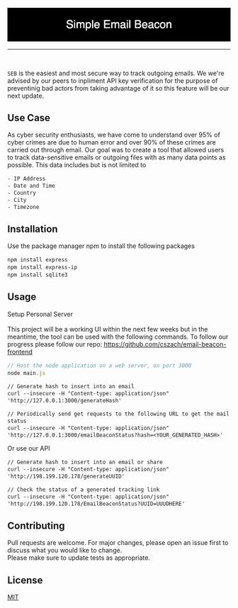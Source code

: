 
<p align="center"> <img src="Project Elements/Simple_Email_Beacon.png"/> </p>

<hr>
<br/>

```SEB``` is the easiest and most secure way to track outgoing emails. We we're advised by our peers to inpliment API key verification for the purpose of preventinig bad actors from taking advantage of it so this feature will be our next update.
<br/>

## Use Case
As cyber security enthusiasts, we have come to understand over 95% of cyber crimes are due to human error and over 90% of these crimes are carried out through email. Our goal was to create a tool that allowed users to track data-sensitive emails or outgoing files with as many data points as possible. This data includes but is not limited to

```
- IP Address
- Date and Time
- Country
- City
- Timezone
```


## Installation

Use the package manager npm to install the following packages

```bash
npm install express
npm install express-ip
npm install sqlite3
```

## Usage
Setup Personal Server <br/> <br/>
This project will be a working UI within the next few weeks but in the meantime, the tool can be used with the following commands. To follow our progress please follow our repo: https://github.com/cszach/email-beacon-frontend
```JavaScript
// Host the node application on a web server, on port 3000
node main.js
```

```curl
// Generate hash to insert into an email
curl --insecure -H "Content-type: application/json" 'http://127.0.0.1:3000/generateHash'
```

```
// Periodically send get requests to the following URL to get the mail status
curl --insecure -H "Content-type: application/json" 'http://127.0.0.1:3000/emailBeaconStatus?hash=<YOUR_GENERATED_HASH>'
```

Or use our API <br/> 

```curl
// Generate hash to insert into an email or share
curl --insecure -H "Content-type: application/json" 'http://198.199.120.178/generateUUID'
```

```curl
// Check the status of a generated tracking link
curl --insecure -H "Content-type: application/json" 'http://198.199.120.178/EmailBeaconStatus?UUID=UUUDHERE'
```


## Contributing
Pull requests are welcome. For major changes, please open an issue first to discuss what you would like to change.
<br/>
Please make sure to update tests as appropriate.

## License
[MIT](https://choosealicense.com/licenses/mit/)
